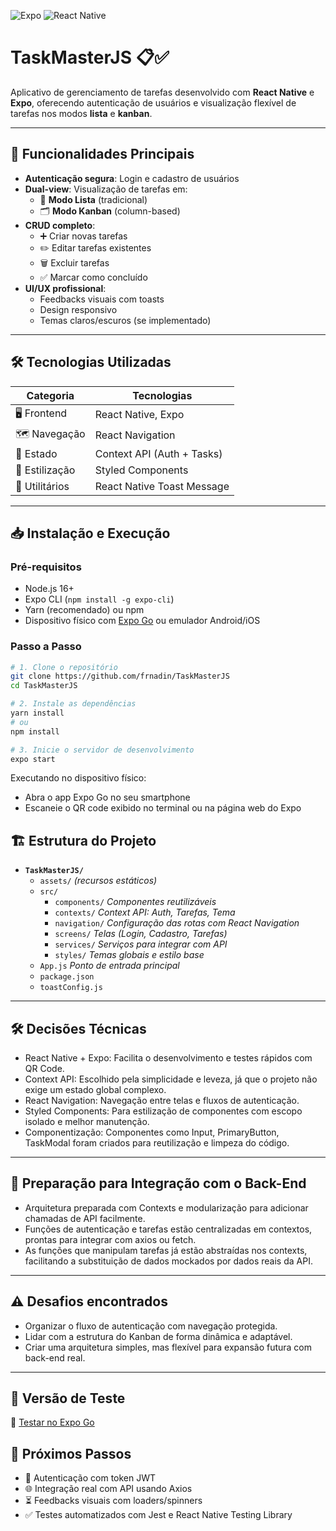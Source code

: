 ![Expo](https://img.shields.io/badge/expo-%5E50.0.0-blue?style=flat&logo=expo&logoColor=white)
![React Native](https://img.shields.io/badge/react--native-mobile--app-blueviolet?logo=react)


# TaskMasterJS 📋✅

Aplicativo de gerenciamento de tarefas desenvolvido com **React Native** e **Expo**, oferecendo autenticação de usuários e visualização flexível de tarefas nos modos **lista** e **kanban**.

---

## 🚀 Funcionalidades Principais

- **Autenticação segura**: Login e cadastro de usuários
- **Dual-view**: Visualização de tarefas em:
  - 📃 **Modo Lista** (tradicional)
  - 🗂 **Modo Kanban** (column-based)
- **CRUD completo**:
  - ➕ Criar novas tarefas
  - ✏️ Editar tarefas existentes
  - 🗑️ Excluir tarefas
  - ✅ Marcar como concluído
- **UI/UX profissional**:
  - Feedbacks visuais com toasts
  - Design responsivo
  - Temas claros/escuros (se implementado)

---

## 🛠️ Tecnologias Utilizadas

| Categoria       | Tecnologias                          |
|-----------------|--------------------------------------|
| 🖥 Frontend     | React Native, Expo                   |
| 🗺 Navegação    | React Navigation                     |
| 🧠 Estado       | Context API (Auth + Tasks)           |
| 🎨 Estilização  | Styled Components                    |
| 🔧 Utilitários  | React Native Toast Message           |

---

## 📥 Instalação e Execução

### Pré-requisitos
- Node.js 16+
- Expo CLI (`npm install -g expo-cli`)
- Yarn (recomendado) ou npm
- Dispositivo físico com [Expo Go](https://expo.io/client) ou emulador Android/iOS



### Passo a Passo
```bash
# 1. Clone o repositório
git clone https://github.com/frnadin/TaskMasterJS
cd TaskMasterJS

# 2. Instale as dependências
yarn install
# ou
npm install

# 3. Inicie o servidor de desenvolvimento
expo start
```

Executando no dispositivo físico:

- Abra o app Expo Go no seu smartphone
- Escaneie o QR code exibido no terminal ou na página web do Expo

## 🏗️ Estrutura do Projeto

- **`TaskMasterJS/`**
  - `assets/` *(recursos estáticos)*
  - `src/`
    - `components/` *Componentes reutilizáveis*
    - `contexts/` *Context API: Auth, Tarefas, Tema*
    - `navigation/` *Configuração das rotas com React Navigation*
    - `screens/` *Telas (Login, Cadastro, Tarefas)*
    - `services/` *Serviços para integrar com API*
    - `styles/` *Temas globais e estilo base*
  - `App.js` *Ponto de entrada principal*
  - `package.json`
  - `toastConfig.js`

---

## 🛠️ Decisões Técnicas

- React Native + Expo: Facilita o desenvolvimento e testes rápidos com QR Code.
- Context API: Escolhido pela simplicidade e leveza, já que o projeto não exige um estado global complexo.
- React Navigation: Navegação entre telas e fluxos de autenticação.
- Styled Components: Para estilização de componentes com escopo isolado e melhor manutenção.
- Componentização: Componentes como Input, PrimaryButton, TaskModal foram criados para reutilização e limpeza do código.

---

## 🔌 Preparação para Integração com o Back-End
- Arquitetura preparada com Contexts e modularização para adicionar chamadas de API facilmente.
- Funções de autenticação e tarefas estão centralizadas em contextos, prontas para integrar com axios ou fetch.
- As funções que manipulam tarefas já estão abstraídas nos contexts, facilitando a substituição de dados mockados por dados reais da API.

---

## ⚠️ Desafios encontrados
- Organizar o fluxo de autenticação com navegação protegida.
- Lidar com a estrutura do Kanban de forma dinâmica e adaptável.
- Criar uma arquitetura simples, mas flexível para expansão futura com back-end real.

---

## 📲 Versão de Teste  
🔗 [Testar no Expo Go](https://expo.dev/preview/update?message=Subindo%20EXPO&updateRuntimeVersion=1.0.0&createdAt=2025-05-26T04%3A08%3A58.999Z&slug=exp&projectId=90fa7945-e809-42cd-b82b-5dc75bbf8361&group=f7ddfeeb-273d-4d04-b9d5-240142427873)

## 📌 Próximos Passos

- 🔐 Autenticação com token JWT
- 🌐 Integração real com API usando Axios
- ⏳ Feedbacks visuais com loaders/spinners
- ✅ Testes automatizados com Jest e React Native Testing Library



